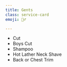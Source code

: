 ```yaml
---
title: Gents
class: service-card
emoji: 💇‍♂

---
```


* Cut
* Boys Cut
* Shampoo
* Hot Lather Neck Shave
* Back or Chest Trim
